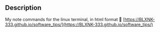 ## Description

My note commands for the linux terminal, in html format
📌 [https://BLXNK-333.github.io/software_tips/](https://BLXNK-333.github.io/software_tips/)


